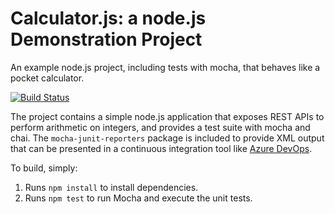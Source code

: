 Calculator.js: a node.js Demonstration Project
==============================================
An example node.js project, including tests with mocha, that behaves like
a pocket calculator.

[![Build Status](https://dev.azure.com/DILARADAG/calculator/_apis/build/status/dilarakd.calculator?branchName=refs%2Fpull%2F2%2Fmerge)](https://dev.azure.com/DILARADAG/calculator/_build/latest?definitionId=2&branchName=refs%2Fpull%2F2%2Fmerge)

The project contains a simple node.js application that exposes REST APIs
to perform arithmetic on integers, and provides a test suite with mocha
and chai.  The `mocha-junit-reporters` package is included to provide XML
output that can be presented in a continuous integration tool like
[Azure DevOps](https://azure.com/devops).

To build, simply:

1. Runs `npm install` to install dependencies.
2. Runs `npm test` to run Mocha and execute the unit tests.

